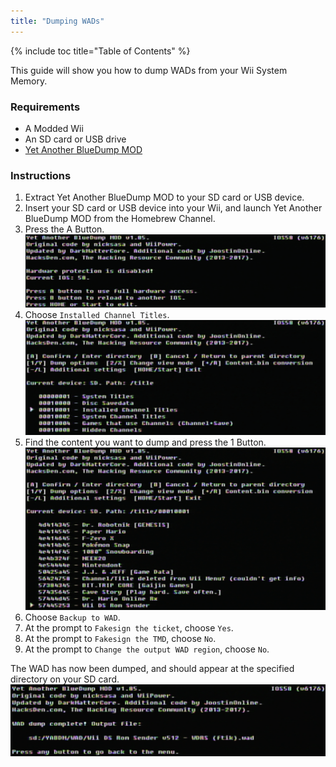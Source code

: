 ```yaml
---
title: "Dumping WADs"
---
```


{% include toc title="Table of Contents" %}

This guide will show you how to dump WADs from your Wii System Memory.

### Requirements
+ A Modded Wii
+ An SD card or USB drive
+ [Yet Another BlueDump MOD](https://oscwii.org/library/app/Yet-Another-BlueDump-Mod)

### Instructions

1. Extract Yet Another BlueDump MOD to your SD card or USB device.
1. Insert your SD card or USB device into your Wii, and launch Yet Another BlueDump MOD from the Homebrew Channel.
1. Press the A Button.
    ![Press A](/images/homebrew/DumpWADS/1.png)
1. Choose `Installed Channel Titles`.
    ![Installed Channel Titles](/images/homebrew/DumpWADS/2.png)
1. Find the content you want to dump and press the 1 Button.
    ![Find channel](/images/homebrew/DumpWADS/3.png)
1. Choose `Backup to WAD`.
1. At the prompt to `Fakesign the ticket`, choose `Yes`.
1. At the prompt to `Fakesign the TMD`, choose `No`.
1. At the prompt to `Change the output WAD region`, choose `No`.

The WAD has now been dumped, and should appear at the specified directory on your SD card.
![Done](/images/homebrew/DumpWADS/4.png)
